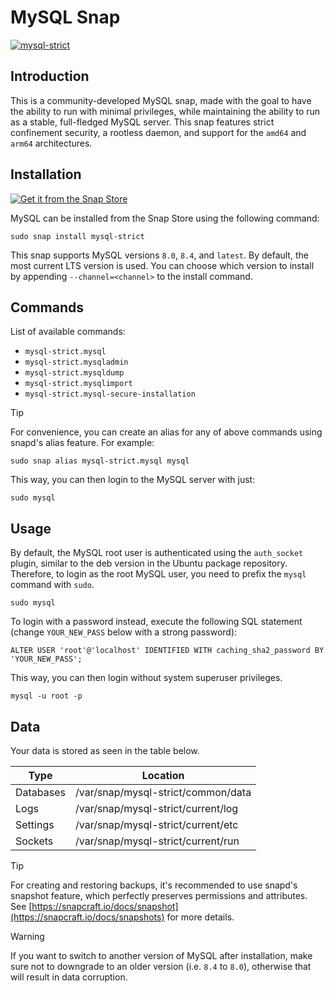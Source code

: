 # MySQL Snap
[![mysql-strict](https://snapcraft.io/mysql-strict/badge.svg)](https://snapcraft.io/mysql-strict)

## Introduction

This is a community-developed MySQL snap, made with the goal to have the ability to run with minimal privileges, while maintaining the ability to run as a stable, full-fledged MySQL server. This snap features strict confinement security, a rootless daemon, and support for the `amd64` and `arm64` architectures.

## Installation
[![Get it from the Snap Store](https://snapcraft.io/static/images/badges/en/snap-store-black.svg)](https://snapcraft.io/mysql-strict)

MySQL can be installed from the Snap Store using the following command:

    sudo snap install mysql-strict

This snap supports MySQL versions `8.0`, `8.4`, and `latest`. By default, the most current LTS version is used. You can choose which version to install by appending `--channel=<channel>` to the install command. 

## Commands

List of available commands:
- `mysql-strict.mysql`
- `mysql-strict.mysqladmin`
- `mysql-strict.mysqldump`
- `mysql-strict.mysqlimport`
- `mysql-strict.mysql-secure-installation`

> [!TIP]
> For convenience, you can create an alias for any of above commands using snapd's alias feature. For example:
```
sudo snap alias mysql-strict.mysql mysql
```

This way, you can then login to the MySQL server with just:
```
sudo mysql
```

## Usage

By default, the MySQL root user is authenticated using the `auth_socket` plugin, similar to the deb version in the Ubuntu package repository. Therefore, to login as the root MySQL user, you need to prefix the `mysql` command with `sudo`.
```
sudo mysql
```

To login with a password instead, execute the following SQL statement (change `YOUR_NEW_PASS` below with a strong password):
```
ALTER USER 'root'@'localhost' IDENTIFIED WITH caching_sha2_password BY 'YOUR_NEW_PASS';
```

This way, you can then login without system superuser privileges.
```
mysql -u root -p
```

## Data

Your data is stored as seen in the table below.

| Type            | Location                                |
|-----------------|-----------------------------------------|
|Databases        |/var/snap/mysql-strict/common/data   |
|Logs             |/var/snap/mysql-strict/current/log       |
|Settings         |/var/snap/mysql-strict/current/etc       |
|Sockets          |/var/snap/mysql-strict/current/run       |

> [!TIP]
> For creating and restoring backups, it's recommended to use snapd's snapshot feature, which perfectly preserves permissions and attributes. See [https://snapcraft.io/docs/snapshot](https://snapcraft.io/docs/snapshots) for more details.

> [!Warning]
> If you want to switch to another version of MySQL after installation, make sure not to downgrade to an older version  (i.e. `8.4` to `8.0`), otherwise that will result in data corruption.
